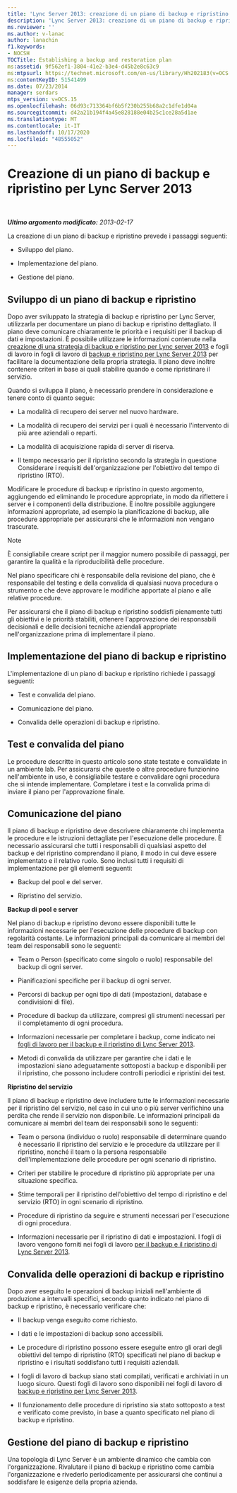 ```yaml
---
title: 'Lync Server 2013: creazione di un piano di backup e ripristino'
description: 'Lync Server 2013: creazione di un piano di backup e ripristino.'
ms.reviewer: ''
ms.author: v-lanac
author: lanachin
f1.keywords:
- NOCSH
TOCTitle: Establishing a backup and restoration plan
ms:assetid: 9f562ef1-3804-41e2-b3e4-d45b2e8c63c9
ms:mtpsurl: https://technet.microsoft.com/en-us/library/Hh202183(v=OCS.15)
ms:contentKeyID: 51541499
ms.date: 07/23/2014
manager: serdars
mtps_version: v=OCS.15
ms.openlocfilehash: 06d93c713364bf6b5f230b255b68a2c1dfe1d04a
ms.sourcegitcommit: d42a21b194f4a45e828188e04b25c1ce28a5d1ae
ms.translationtype: MT
ms.contentlocale: it-IT
ms.lasthandoff: 10/17/2020
ms.locfileid: "48555052"
---
```

# <a name="establishing-a-backup-and-restoration-plan-for-lync-server-2013"></a>Creazione di un piano di backup e ripristino per Lync Server 2013

<div data-xmlns="http://www.w3.org/1999/xhtml">

<div class="topic" data-xmlns="http://www.w3.org/1999/xhtml" data-msxsl="urn:schemas-microsoft-com:xslt" data-cs="https://msdn.microsoft.com/">

<div data-asp="https://msdn2.microsoft.com/asp">



</div>

<div id="mainSection">

<div id="mainBody">

<span> </span>

_**Ultimo argomento modificato:** 2013-02-17_

La creazione di un piano di backup e ripristino prevede i passaggi seguenti:

  - Sviluppo del piano.

  - Implementazione del piano.

  - Gestione del piano.

<div>

## <a name="developing-a-backup-and-restoration-plan"></a>Sviluppo di un piano di backup e ripristino

Dopo aver sviluppato la strategia di backup e ripristino per Lync Server, utilizzarla per documentare un piano di backup e ripristino dettagliato. Il piano deve comunicare chiaramente le priorità e i requisiti per il backup di dati e impostazioni. È possibile utilizzare le informazioni contenute nella [creazione di una strategia di backup e ripristino per Lync server 2013](lync-server-2013-establishing-a-backup-and-restoration-strategy.md) e fogli di lavoro in fogli di lavoro di [backup e ripristino per Lync Server 2013](lync-server-2013-backup-and-restoration-worksheets.md) per facilitare la documentazione della propria strategia. Il piano deve inoltre contenere criteri in base ai quali stabilire quando e come ripristinare il servizio.

Quando si sviluppa il piano, è necessario prendere in considerazione e tenere conto di quanto segue:

  - La modalità di recupero dei server nel nuovo hardware.

  - La modalità di recupero dei servizi per i quali è necessario l'intervento di più aree aziendali o reparti.

  - La modalità di acquisizione rapida di server di riserva.

  - Il tempo necessario per il ripristino secondo la strategia in questione Considerare i requisiti dell'organizzazione per l'obiettivo del tempo di ripristino (RTO).

Modificare le procedure di backup e ripristino in questo argomento, aggiungendo ed eliminando le procedure appropriate, in modo da riflettere i server e i componenti della distribuzione. È inoltre possibile aggiungere informazioni appropriate, ad esempio la pianificazione di backup, alle procedure appropriate per assicurarsi che le informazioni non vengano trascurate.

<div>


> [!NOTE]  
> È consigliabile creare script per il maggior numero possibile di passaggi, per garantire la qualità e la riproducibilità delle procedure.



</div>

Nel piano specificare chi è responsabile della revisione del piano, che è responsabile del testing e della convalida di qualsiasi nuova procedura o strumento e che deve approvare le modifiche apportate al piano e alle relative procedure.

Per assicurarsi che il piano di backup e ripristino soddisfi pienamente tutti gli obiettivi e le priorità stabiliti, ottenere l'approvazione dei responsabili decisionali e delle decisioni tecniche aziendali appropriate nell'organizzazione prima di implementare il piano.

</div>

<div>

## <a name="implementing-the-backup-and-restoration-plan"></a>Implementazione del piano di backup e ripristino

L'implementazione di un piano di backup e ripristino richiede i passaggi seguenti:

  - Test e convalida del piano.

  - Comunicazione del piano.

  - Convalida delle operazioni di backup e ripristino.

<div>

## <a name="testing-and-validating-the-plan"></a>Test e convalida del piano

Le procedure descritte in questo articolo sono state testate e convalidate in un ambiente lab. Per assicurarsi che queste o altre procedure funzionino nell'ambiente in uso, è consigliabile testare e convalidare ogni procedura che si intende implementare. Completare i test e la convalida prima di inviare il piano per l'approvazione finale.

</div>

<div>

## <a name="communicating-the-plan"></a>Comunicazione del piano

Il piano di backup e ripristino deve descrivere chiaramente chi implementa le procedure e le istruzioni dettagliate per l'esecuzione delle procedure. È necessario assicurarsi che tutti i responsabili di qualsiasi aspetto del backup e del ripristino comprendano il piano, il modo in cui deve essere implementato e il relativo ruolo. Sono inclusi tutti i requisiti di implementazione per gli elementi seguenti:

  - Backup del pool e del server.

  - Ripristino del servizio.

**Backup di pool e server**

Nel piano di backup e ripristino devono essere disponibili tutte le informazioni necessarie per l'esecuzione delle procedure di backup con regolarità costante. Le informazioni principali da comunicare ai membri del team dei responsabili sono le seguenti:

  - Team o Person (specificato come singolo o ruolo) responsabile del backup di ogni server.

  - Pianificazioni specifiche per il backup di ogni server.

  - Percorsi di backup per ogni tipo di dati (impostazioni, database e condivisioni di file).

  - Procedure di backup da utilizzare, compresi gli strumenti necessari per il completamento di ogni procedura.

  - Informazioni necessarie per completare i backup, come indicato nei [fogli di lavoro per il backup e il ripristino di Lync Server 2013](lync-server-2013-backup-and-restoration-worksheets.md).

  - Metodi di convalida da utilizzare per garantire che i dati e le impostazioni siano adeguatamente sottoposti a backup e disponibili per il ripristino, che possono includere controlli periodici e ripristini dei test.

**Ripristino del servizio**

Il piano di backup e ripristino deve includere tutte le informazioni necessarie per il ripristino del servizio, nel caso in cui uno o più server verifichino una perdita che rende il servizio non disponibile. Le informazioni principali da comunicare ai membri del team dei responsabili sono le seguenti:

  - Team o persona (individuo o ruolo) responsabile di determinare quando è necessario il ripristino del servizio e le procedure da utilizzare per il ripristino, nonché il team o la persona responsabile dell'implementazione delle procedure per ogni scenario di ripristino.

  - Criteri per stabilire le procedure di ripristino più appropriate per una situazione specifica.

  - Stime temporali per il ripristino dell'obiettivo del tempo di ripristino e del servizio (RTO) in ogni scenario di ripristino.

  - Procedure di ripristino da seguire e strumenti necessari per l'esecuzione di ogni procedura.

  - Informazioni necessarie per il ripristino di dati e impostazioni. I fogli di lavoro vengono forniti nei fogli di lavoro [per il backup e il ripristino di Lync Server 2013](lync-server-2013-backup-and-restoration-worksheets.md).

</div>

<div>

## <a name="validating-backup-and-restoration-operations"></a>Convalida delle operazioni di backup e ripristino

Dopo aver eseguito le operazioni di backup iniziali nell'ambiente di produzione a intervalli specifici, secondo quanto indicato nel piano di backup e ripristino, è necessario verificare che:

  - Il backup venga eseguito come richiesto.

  - I dati e le impostazioni di backup sono accessibili.

  - Le procedure di ripristino possono essere eseguite entro gli orari degli obiettivi del tempo di ripristino (RTO) specificati nel piano di backup e ripristino e i risultati soddisfano tutti i requisiti aziendali.

  - I fogli di lavoro di backup siano stati compilati, verificati e archiviati in un luogo sicuro. Questi fogli di lavoro sono disponibili nei fogli di lavoro di [backup e ripristino per Lync Server 2013](lync-server-2013-backup-and-restoration-worksheets.md).

  - Il funzionamento delle procedure di ripristino sia stato sottoposto a test e verificato come previsto, in base a quanto specificato nel piano di backup e ripristino.

</div>

</div>

<div>

## <a name="maintaining-the-backup-and-restoration-plan"></a>Gestione del piano di backup e ripristino

Una topologia di Lync Server è un ambiente dinamico che cambia con l'organizzazione. Rivalutare il piano di backup e ripristino come cambia l'organizzazione e rivederlo periodicamente per assicurarsi che continui a soddisfare le esigenze della propria azienda.

</div>

</div>

<span> </span>

</div>

</div>

</div>

